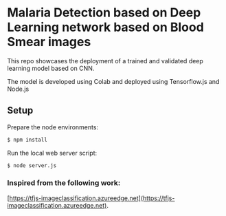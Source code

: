 # Malaria Detection based on Deep Learning network based on Blood Smear images
This repo showcases the deployment of a trained and validated deep learning model based on 
CNN.

The model is developed using Colab and deployed using Tensorflow.js and Node.js

## Setup 

Prepare the node environments:
```sh
$ npm install
```

Run the local web server script:
```sh
$ node server.js
```


### Inspired from the following work:
[https://tfjs-imageclassification.azureedge.net](https://tfjs-imageclassification.azureedge.net).
